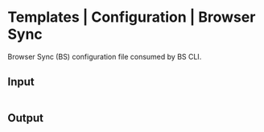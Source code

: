# Templates | Configuration | Browser Sync
Browser Sync (BS) configuration file consumed by BS CLI.  

## Input
```
```

## Output
```
```
